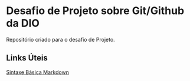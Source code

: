 # Desafio de Projeto sobre Git/Github da DIO
Repositório criado para o desafio de Projeto.


## Links Úteis
[Sintaxe Básica Markdown](https://www.markdownguide.org/basic-syntax/)
